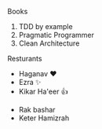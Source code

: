 Books
1. TDD by example
2. Pragmatic Programmer
3. Clean Architecture


Resturants
* Haganav :heart:
* Ezra :sparkles:
* Kikar Ha'eer :+1:
- Rak bashar
- Keter Hamizrah

